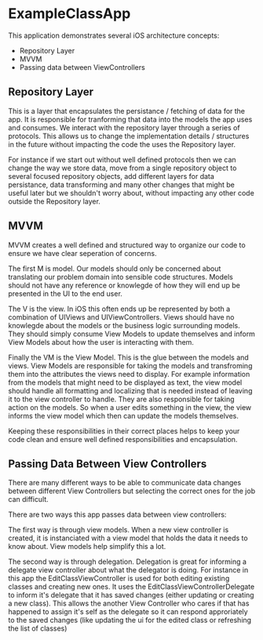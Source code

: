 # ExampleClassApp

This application demonstrates several iOS architecture concepts:
 - Repository Layer
 - MVVM
 - Passing data between ViewControllers
 
 ## Repository Layer
 This is a layer that encapsulates the persistance / fetching of data for the app. It is responsible for tranforming that
 data into the models the app uses and consumes. We interact with the repository layer through a series of protocols. This
 allows us to change the implementation details / structures in the future without impacting the code the uses the Repository
 layer. 
 
 For instance if we start out without well defined protocols then we can change the way we store data, move from a single 
 repository object to several focused repository objects, add different layers for data persistance, data transforming and many
 other changes that might be useful later but we shouldn't worry about, without impacting any other code outside the Repository
 layer.
 
 ## MVVM
 MVVM creates a well defined and structured way to organize our code to ensure we have clear seperation of concerns.
 
 The first M is model. Our models should only be concerned about translating our problem domain into sensible code structures.
 Models should not have any reference or knowlegde of how they will end up be presented in the UI to the end user. 
 
 The V is the view. In iOS this often ends up be represented by both a combination of UIViews and UIViewControllers. Views
 should have no knowlegde about the models or the business logic surrounding models. They should simply consume View Models to 
 update themselves and inform View Models about how the user is interacting with them.
 
 Finally the VM is the View Model. This is the glue between the models and views. View Models are responsible for taking the
 models and transfroming them into the attributes the views need to display. For example information from the models that might
 need to be displayed as text, the view model should handle all formatting and localizing that is needed instead of leaving it 
 to the view controller to handle. They are also responsible for taking action on the models. So when a user edits something in
 the view, the view informs the view model which then can update the models themselves.
 
 Keeping these responsibilities in their correct places helps to keep your code clean and ensure well defined responsibilities
 and encapsulation.
 
 ## Passing Data Between View Controllers
 There are many different ways to be able to communicate data changes between different View Controllers but selecting the 
 correct ones for the job can difficult. 
 
 There are two ways this app passes data between view controllers:
 
 The first way is through view models. When a new view controller is created, it is instanciated with a view model that holds 
 the data it needs to know about. View models help simplify this a lot.
 
 The second way is through delegation. Delegation is great for informing a delegate view controller about what the delegator is
 doing. For instance in this app the EditClassViewController is used for both editing existing classes and creating new ones. 
 It uses the EditClassViewControllerDelegate to inform it's delegate that it has saved changes (either updating or creating a 
 new class). This allows the another View Controller who cares if that has happened to assign it's self as the delegate so it
 can respond approriately to the saved changes (like updating the ui for the edited class or refreshing the list of classes)
 
